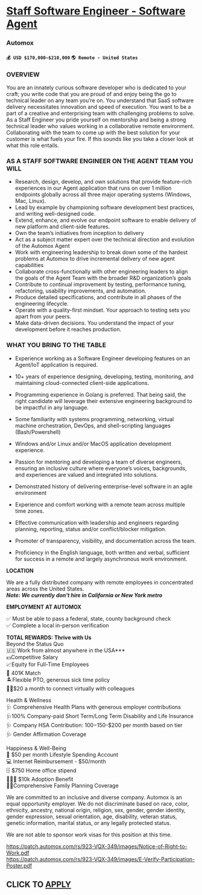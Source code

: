 # [Staff Software Engineer - Software Agent](https://www.remotewlb.com/apply/staff-software-engineer-software-agent)  
### Automox  
#### `💰 USD $170,000~$210,000` `🌎 Remote - United States`  

### **OVERVIEW**

You are an innately curious software developer who is dedicated to your craft; you write code that you are proud of and enjoy being the go to technical leader on any team you’re on. You understand that SaaS software delivery necessitates innovation and speed of execution. You want to be a part of a creative and enterprising team with challenging problems to solve. As a Staff Engineer you pride yourself on mentorship and being a strong technical leader who values working in a collaborative remote environment. Collaborating with the team to come up with the best solution for your customer is what fuels your fire. If this sounds like you take a closer look at what this role entails.

### **AS A STAFF SOFTWARE ENGINEER ON THE AGENT TEAM YOU WILL**

  * Research, design, develop, and own solutions that provide feature-rich experiences in our Agent application that runs on over 1 million endpoints globally across all three major operating systems (Windows, Mac, Linux).
  * Lead by example by championing software development best practices, and writing well-designed code.
  * Extend, enhance, and evolve our endpoint software to enable delivery of new platform and client-side features.
  * Own the team’s initiatives from inception to delivery
  * Act as a subject matter expert over the technical direction and evolution of the Automox Agent
  * Work with engineering leadership to break down some of the hardest problems at Automox to drive incremental delivery of new agent capabilities
  * Collaborate cross-functionally with other engineering leaders to align the goals of the Agent Team with the broader R&D organization’s goals
  * Contribute to continual improvement by testing, performance tuning, refactoring, usability improvements, and automation.
  * Produce detailed specifications, and contribute in all phases of the engineering lifecycle.
  * Operate with a quality-first mindset. Your approach to testing sets you apart from your peers.
  * Make data-driven decisions. You understand the impact of your development before it reaches production.

### WHAT YOU BRING TO THE TABLE

  * Experience working as a Software Engineer developing features on an Agent/IoT application is required.
  * 10+ years of experience designing, developing, testing, monitoring, and maintaining cloud-connected client-side applications.
  * Programming experience in Golang is preferred. That being said, the right candidate will leverage their extensive engineering background to be impactful in any language.
  * Some familiarity with systems programming, networking, virtual machine orchestration, DevOps, and shell-scripting languages (Bash/Powershell) 
  * Windows and/or Linux and/or MacOS application development experience.
  * Passion for mentoring and developing a team of diverse engineers, ensuring an inclusive culture where everyone’s voices, backgrounds, and experiences are valued and integrated into solutions.
  * Demonstrated history of delivering enterprise-level software in an agile environment
  * Experience and comfort working with a remote team across multiple time zones. 

  * Effective communication with leadership and engineers regarding planning, reporting, status and/or conflict/blocker mitigation.
  * Promoter of transparency, visibility, and documentation across the team.
  * Proficiency in the English language, both written and verbal, sufficient for success in a remote and largely asynchronous work environment.

**LOCATION**  
  
We are a fully distributed company with remote employees in concentrated areas across the United States.  
***Note: We currently don't hire in California or New York metro***

**EMPLOYMENT AT AUTOMOX**  
  
✅ Must be able to pass a federal, state, county background check  
✅ Complete a local in-person verification

**TOTAL REWARDS: Thrive with Us**  
Beyond the Status Quo  
🇺🇸 Work from almost anywhere in the USA***  
💵Competitive Salary  
📈Equity for Full-Time Employees  
🏦 401K Match  
🏝Flexible PTO, generous sick time policy  
👋🏽$20 a month to connect virtually with colleagues

Health & Wellness  
🩺 Comprehensive Health Plans with generous employer contributions  
🩺100% Company-paid Short Term/Long Term Disability and Life Insurance  
🩺 Company HSA Contribution: $100-$150-$200 per month based on tier  
🩺 Gender Affirmation Coverage

Happiness & Well-Being  
🎁 $50 per month Lifestyle Spending Account  
💻 Internet Reimbursement - $50/month  
🗄 $750 Home office stipend  
👨‍👧‍👦 $10k Adoption Benefit  
🤰🏽Comprehensive Family Planning Coverage

We are committed to an inclusive and diverse company. Automox is an equal opportunity employer. We do not discriminate based on race, color, ethnicity, ancestry, national origin, religion, sex, gender, gender identity, gender expression, sexual orientation, age, disability, veteran status, genetic information, marital status, or any legally protected status.

We are not able to sponsor work visas for this position at this time.

https://patch.automox.com/rs/923-VQX-349/images/Notice-of-Right-to-Work.pdf  
https://patch.automox.com/rs/923-VQX-349/images/E-Verify-Participation-Poster.pdf

  
## CLICK TO [APPLY](https://www.remotewlb.com/apply/staff-software-engineer-software-agent)

